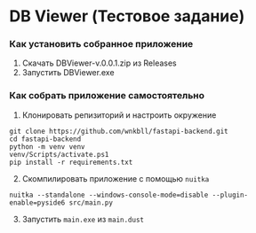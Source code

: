 # DB Viewer (Тестовое задание)

### Как установить собранное приложение
1) Скачать DBViewer-v.0.0.1.zip из Releases
2) Запустить DBViewer.exe

### Как собрать приложение самостоятельно
1) Клонировать репизиторий и настроить окружение
```
git clone https://github.com/wnkbll/fastapi-backend.git
cd fastapi-backend
python -m venv venv
venv/Scripts/activate.ps1
pip install -r requirements.txt
```
2) Скомпилировать приложение с помощью `nuitka`
```
nuitka --standalone --windows-console-mode=disable --plugin-enable=pyside6 src/main.py
```
3) Запустить `main.exe` из `main.dust`

